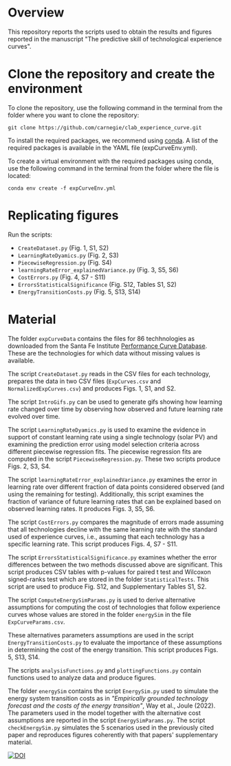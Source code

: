 # Overview

This repository reports the scripts used to obtain the results and figures reported in the manuscript "The predictive skill of technological experience curves".




# Clone the repository and create the environment

To clone the repository, use the following command in the terminal from the folder where you want to clone the repository:

~~~
git clone https://github.com/carnegie/clab_experience_curve.git
~~~

To install the required packages, we recommend using [conda](https://www.anaconda.com/). A list of the required packages is available in the YAML file (expCurveEnv.yml).

To create a virtual environment with the required packages using conda, use the following command in the terminal from the folder where the file is located:

~~~
conda env create -f expCurveEnv.yml
~~~

# Replicating figures

Run the scripts:
- `CreateDataset.py` (Fig. 1, S1, S2)
- `LearningRateDyamics.py` (Fig. 2, S3)
- `PiecewiseRegression.py` (Fig. S4)
- `learningRateError_explainedVariance.py` (Fig. 3, S5, S6)
- `CostErrors.py` (Fig. 4, S7 - S11)
- `ErrorsStatisticalSignificance` (Fig. S12, Tables S1, S2)
- `EnergyTransitionCosts.py` (Fig. 5, S13, S14)


# Material

The folder `expCurveData` contains the files for 86 techhnologies as downloaded from the Santa Fe Institute [Performance Curve Database](https://pcdb.santafe.edu/). These are the technologies for which data without missing values is available.

The script `CreateDataset.py` reads in the CSV files for each technology, prepares the data in two CSV files (`ExpCurves.csv` and `NormalizedExpCurves.csv`) and produces Figs. 1, S1, and S2.

The script `IntroGifs.py` can be used to generate gifs showing how learning rate changed over time by observing how observed and future learning rate evolved over time.

The script `LearningRateDyamics.py` is used to examine the evidence in support of constant learning rate using a single technology (solar PV) and examining the prediction error using model selection criteria across different piecewise regression fits. The piecewise regression fits are computed in the script `PiecewiseRegression.py`. These two scripts produce Figs. 2, S3, S4.

The script `learningRateError_explainedVariance.py` examines the error in learning rate over different fraction of data points considered observed (and using the remaining for testing). Additionally, this script examines the fraction of variance of future learning rates that can be explained based on observed learning rates. It produces Figs. 3, S5, S6.

The script `CostErrors.py` compares the magnitude of errors made assuming that all technologies decline with the same learning rate with the standard used of experience curves, i.e., assuming that each technology has a specific learning rate. This script produces Figs. 4, S7 - S11.

The script `ErrorsStatisticalSignificance.py` examines whether the error differences between the two methods discussed above are significant. This script produces CSV tables with p-values for paired t test and Wilcoxon signed-ranks test which are stored in the folder `StatisticalTests`. This script are used to produce Fig. S12, and Supplementary Tables S1, S2.

The script `ComputeEnergySimParams.py` is used to derive alternative assumptions for computing the cost of technologies that follow experience curves whose values are stored in the folder `energySim` in the file `ExpCurveParams.csv`. 

These alternatives parameters assumptions are used in the script `EnergyTransitionCosts.py` to evaluate the importance of these assumptions in determining the cost of the energy transition. This script produces Figs. 5, S13, S14.

The scripts `analysisFunctions.py` and `plottingFunctions.py` contain functions used to analyze data and produce figures.

The folder `energySim` contains the script `EnergySim.py` used to simulate the energy system transition costs as in *"Empirically grounded technology forecast and the costs of the energy transition"*, Way et al., Joule (2022). The parameters used in the model together with the alternative cost assumptions are reported in the script `EnergySimParams.py`. The script `checkEnergySim.py` simulates the 5 scenarios used in the previously cited paper and reproduces figures coherently with that papers' supplementary material.


[![DOI](https://zenodo.org/badge/608206114.svg)](https://zenodo.org/doi/10.5281/zenodo.10823145)








